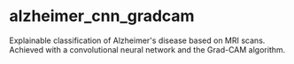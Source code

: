 # alzheimer_cnn_gradcam
Explainable classification of Alzheimer's disease based on MRI scans. Achieved with a convolutional neural network and the Grad-CAM algorithm. 
